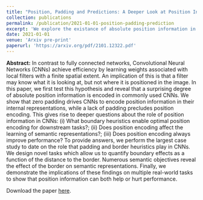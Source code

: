 ```yaml
---
title: "Position, Padding and Predictions: A Deeper Look at Position Information in CNNs"
collection: publications
permalink: /publication/2021-01-01-position-padding-prediction
excerpt: 'We explore the existance of absolute position information in CNNs in relation to their padding type or other border heuristics.'
date: 2021-01-01
venue: 'Arxiv pre-print'
paperurl: 'https://arxiv.org/pdf/2101.12322.pdf'
---
```


**Abstract:** In contrast to fully connected networks, Convolutional Neural Networks (CNNs) achieve efficiency by learning weights associated with local filters with a finite spatial extent. An implication of this is that a filter may know what it is looking at, but not where it is positioned in the image. In this paper, we first test this hypothesis and reveal that a surprising degree of absolute position information is encoded in commonly used CNNs. We show that zero padding drives CNNs to encode position information in their internal representations, while a lack of padding precludes position encoding. This gives rise to deeper questions about the role of position information in CNNs: (i) What boundary heuristics enable optimal position encoding for downstream tasks?; (ii) Does position encoding affect the learning of semantic representations?; (iii) Does position encoding always improve performance? To provide answers, we perform the largest case study to date on the role that padding and border heuristics play in CNNs. We design novel tasks which allow us to quantify boundary effects as a function of the distance to the border. Numerous semantic objectives reveal the effect of the border on semantic representations. Finally, we demonstrate the implications of these findings on multiple real-world tasks to show that position information can both help or hurt performance.


Download the paper [here](https://arxiv.org/abs/2101.12322).
